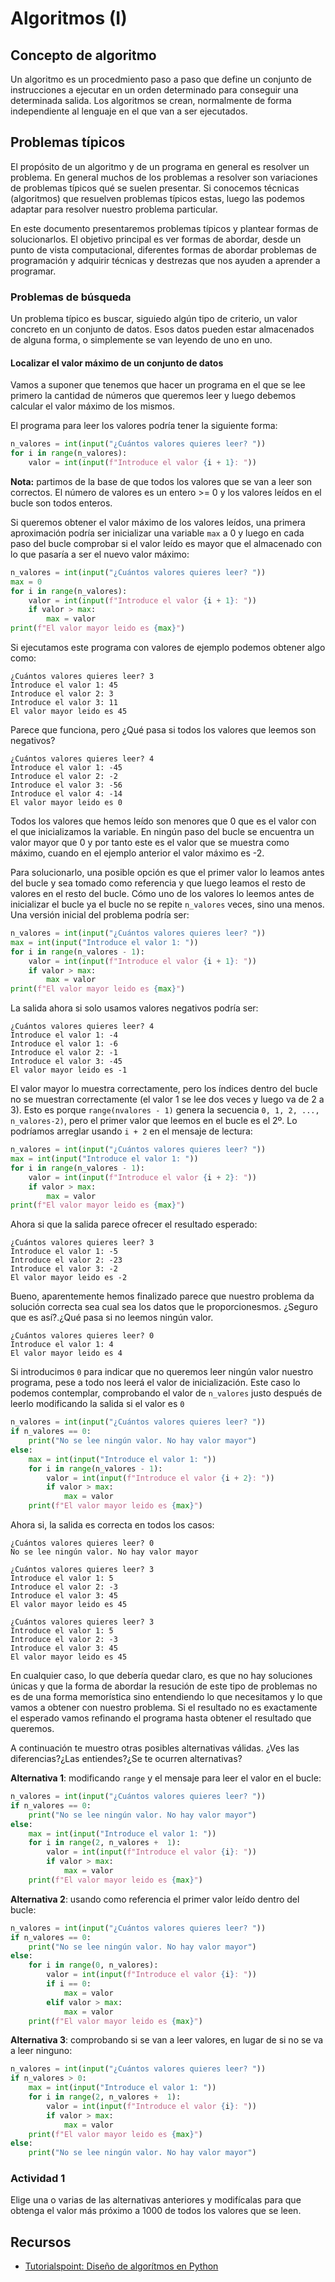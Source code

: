 # Algoritmos (I) 

## Concepto de algoritmo

Un algoritmo es un procedmiento paso a paso que define un conjunto de instrucciones a ejecutar en un orden determinado para conseguir una determinada salida. Los algoritmos se crean, normalmente de forma independiente al lenguaje en el que van a ser ejecutados.

## Problemas típicos

El propósito de un algoritmo y de un programa en general es resolver un problema. En general muchos de los problemas a resolver son variaciones de problemas típicos qué se suelen presentar. Si conocemos técnicas (algoritmos) que resuelven problemas típicos estas, luego las podemos adaptar para resolver nuestro problema particular.

En este documento presentaremos problemas típicos y plantear formas de solucionarlos. El objetivo principal es ver formas de abordar, desde un punto de vista computacional, diferentes formas de abordar problemas de programación y adquirir técnicas y destrezas que nos ayuden a aprender a programar.

### Problemas de búsqueda

Un problema típico es buscar, siguiedo algún tipo de criterio, un valor concreto en un conjunto de datos. Esos datos pueden estar almacenados de alguna forma, o simplemente se van leyendo de uno en uno.

#### Localizar el valor máximo de un conjunto de datos

Vamos a suponer que tenemos que hacer un programa en el que se lee primero la cantidad de números que queremos leer y luego debemos calcular el valor máximo de los mismos.

El programa para leer los valores podría tener la siguiente forma:

```python
n_valores = int(input("¿Cuántos valores quieres leer? "))
for i in range(n_valores):
    valor = int(input(f"Introduce el valor {i + 1}: "))
```

**Nota:** partimos de la base de que todos los valores que se van a leer son correctos. El número de valores es un entero >= 0 y los valores leídos en el bucle son todos enteros.

Si queremos obtener el valor máximo de los valores leídos, una primera aproximación podría ser inicializar una variable `max` a 0 y luego en cada paso del bucle comprobar si el valor leído es mayor que el almacenado con lo que pasaría a ser el nuevo valor máximo:

```python
n_valores = int(input("¿Cuántos valores quieres leer? "))
max = 0
for i in range(n_valores):
    valor = int(input(f"Introduce el valor {i + 1}: "))
    if valor > max:
        max = valor
print(f"El valor mayor leido es {max}")
```

Si ejecutamos este programa con valores de ejemplo podemos obtener algo como:

```
¿Cuántos valores quieres leer? 3
Introduce el valor 1: 45
Introduce el valor 2: 3
Introduce el valor 3: 11
El valor mayor leido es 45
```

Parece que funciona, pero ¿Qué pasa si todos los valores que leemos son negativos?

```
¿Cuántos valores quieres leer? 4
Introduce el valor 1: -45
Introduce el valor 2: -2 
Introduce el valor 3: -56
Introduce el valor 4: -14
El valor mayor leido es 0
```

Todos los valores que hemos leído son menores que 0 que es el valor con el que inicializamos la variable. En ningún paso del bucle se encuentra un valor mayor que 0 y por tanto este es el valor que se muestra como máximo, cuando en el ejemplo anterior el valor máximo es -2.

Para solucionarlo, una posible opción es que el primer valor lo leamos antes del bucle y sea tomado como referencia y que luego leamos el resto de valores en el resto del bucle. Cómo uno de los valores lo leemos antes de inicializar el bucle ya el bucle no se repite `n_valores` veces, sino una menos. Una versión inicial del problema podría ser:

```python
n_valores = int(input("¿Cuántos valores quieres leer? "))
max = int(input("Introduce el valor 1: "))
for i in range(n_valores - 1):
    valor = int(input(f"Introduce el valor {i + 1}: "))
    if valor > max:
        max = valor
print(f"El valor mayor leido es {max}")
```



La salida ahora si solo usamos valores negativos podría ser:

```
¿Cuántos valores quieres leer? 4
Introduce el valor 1: -4
Introduce el valor 1: -6
Introduce el valor 2: -1
Introduce el valor 3: -45
El valor mayor leido es -1
```

El valor mayor lo muestra correctamente, pero los índices dentro del bucle no se muestran correctamente (el valor 1 se lee dos veces y luego va de 2 a 3). Esto es porque `range(nvalores - 1)` genera la secuencia `0, 1, 2, ..., n_valores-2)`, pero el primer valor que leemos en el bucle es el 2º. Lo podríamos arreglar usando `i + 2` en el mensaje de lectura:

```python
n_valores = int(input("¿Cuántos valores quieres leer? "))
max = int(input("Introduce el valor 1: "))
for i in range(n_valores - 1):
    valor = int(input(f"Introduce el valor {i + 2}: "))
    if valor > max:
        max = valor
print(f"El valor mayor leido es {max}")
```

Ahora si que la salida parece ofrecer el resultado esperado:

```
¿Cuántos valores quieres leer? 3
Introduce el valor 1: -5
Introduce el valor 2: -23
Introduce el valor 3: -2
El valor mayor leido es -2
```

Bueno, aparentemente hemos finalizado parece que nuestro problema da solución correcta sea cual sea los datos que le proporcionesmos. ¿Seguro que es así?.¿Qué pasa si no leemos ningún valor.

```
¿Cuántos valores quieres leer? 0
Introduce el valor 1: 4
El valor mayor leido es 4
```

Si introducimos `0` para indicar que no queremos leer ningún valor nuestro programa, pese a todo nos leerá el valor de inicialización. Este caso lo podemos contemplar, comprobando el valor de `n_valores` justo después de leerlo modificando la salida si el valor es `0`

```python
n_valores = int(input("¿Cuántos valores quieres leer? "))
if n_valores == 0:
    print("No se lee ningún valor. No hay valor mayor")
else:
    max = int(input("Introduce el valor 1: "))
    for i in range(n_valores - 1):
        valor = int(input(f"Introduce el valor {i + 2}: "))
        if valor > max:
            max = valor
    print(f"El valor mayor leido es {max}")
```

Ahora si, la salida es correcta en todos los casos:

```
¿Cuántos valores quieres leer? 0
No se lee ningún valor. No hay valor mayor
```

```
¿Cuántos valores quieres leer? 3
Introduce el valor 1: 5
Introduce el valor 2: -3
Introduce el valor 3: 45
El valor mayor leido es 45
```

```
¿Cuántos valores quieres leer? 3
Introduce el valor 1: 5
Introduce el valor 2: -3
Introduce el valor 3: 45
El valor mayor leido es 45
```

En cualquier caso, lo que debería quedar claro, es que no hay soluciones únicas y que la forma de abordar la resución de este tipo de problemas no es de una forma memorística sino entendiendo lo que necesitamos y lo que vamos a obtener con nuestro problema. Si el resultado no es exactamente el esperado vamos refinando el programa hasta obtener el resultado que queremos.

A continuación te muestro otras posibles alternativas válidas. ¿Ves las diferencias?¿Las entiendes?¿Se te ocurren alternativas?

**Alternativa 1**: modificando `range` y el mensaje para leer el valor en el bucle:

```python
n_valores = int(input("¿Cuántos valores quieres leer? "))
if n_valores == 0:
    print("No se lee ningún valor. No hay valor mayor")
else:
    max = int(input("Introduce el valor 1: "))
    for i in range(2, n_valores +  1):
        valor = int(input(f"Introduce el valor {i}: "))
        if valor > max:
            max = valor
    print(f"El valor mayor leido es {max}")
```

**Alternativa 2**: usando como referencia el primer valor leído dentro del bucle:

```python
n_valores = int(input("¿Cuántos valores quieres leer? "))
if n_valores == 0:
    print("No se lee ningún valor. No hay valor mayor")
else:
    for i in range(0, n_valores):
        valor = int(input(f"Introduce el valor {i}: "))
        if i == 0:
            max = valor
        elif valor > max:
            max = valor
    print(f"El valor mayor leido es {max}")
```

**Alternativa 3**: comprobando si se van a leer valores, en lugar de si no se va a leer ninguno:

```python
n_valores = int(input("¿Cuántos valores quieres leer? "))
if n_valores > 0:
    max = int(input("Introduce el valor 1: "))
    for i in range(2, n_valores +  1):
        valor = int(input(f"Introduce el valor {i}: "))
        if valor > max:
            max = valor
    print(f"El valor mayor leido es {max}")
else:
    print("No se lee ningún valor. No hay valor mayor")
```

### Actividad 1

Elige una o varias de las alternativas anteriores y modifícalas para que obtenga el valor más próximo a 1000 de todos los valores que se leen.

## Recursos

* [Tutorialspoint: Diseño de algorítmos en Python](https://www.tutorialspoint.com/python_data_structure/python_algorithm_design.htm)
